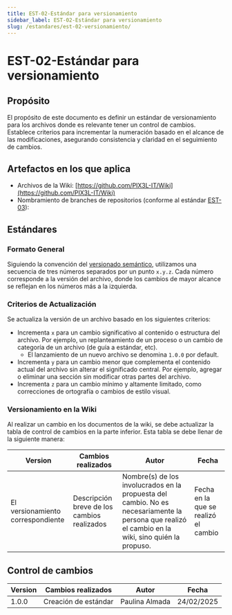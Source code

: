 ```yaml
---
title: EST-02-Estándar para versionamiento
sidebar_label: EST-02-Estándar para versionamiento
slug: /estandares/est-02-versionamiento/
---
```


# EST-02-Estándar para versionamiento

## Propósito

El propósito de este documento es definir un estándar de versionamiento para los archivos donde es relevante tener un control de cambios. Establece criterios para incrementar la numeración basado en el alcance de las modificaciones, asegurando consistencia y claridad en el seguimiento de cambios.

## Artefactos en los que aplica

- Archivos de la Wiki: [https://github.com/PIX3L-IT/Wiki](https://github.com/PIX3L-IT/Wiki)
- Nombramiento de branches de repositorios (conforme al estándar [EST-03](https://pix3l-it.github.io/Wiki/docs/estandares/est-03-nombrar-ramas)):

## Estándares

### Formato General

Siguiendo la convención del [versionado semántico](https://dev.to/imgildev/semver-que-es-y-por-que-es-importante-para-el-desarrollo-de-software-4ic1), utilizamos una secuencia de tres números separados por un punto `x.y.z`. Cada número corresponde a la versión del archivo, donde los cambios de mayor alcance se reflejan en los números más a la izquierda.

### Criterios de Actualización

Se actualiza la versión de un archivo basado en los siguientes criterios:

- Incrementa `x` para un cambio significativo al contenido o estructura del archivo. Por ejemplo, un replanteamiento de un proceso o un cambio de categoría de un archivo (de guía a estándar, etc).
    - El lanzamiento de un nuevo archivo se denomina `1.0.0` por default.
- Incrementa `y` para un cambio menor que complementa el contenido actual del archivo sin alterar el significado central. Por ejemplo, agregar o eliminar una sección sin modificar otras partes del archivo.
- Incrementa `z` para un cambio mínimo y altamente limitado, como correcciones de ortografía o cambios de estilo visual.

### Versionamiento en la Wiki
Al realizar un cambio en los documentos de la wiki, se debe actualizar la tabla de control de cambios en la parte inferior. Esta tabla se debe llenar de la siguiente manera:

| Version | Cambios realizados    | Autor          | Fecha      |
| ------- | --------------------- | -------------- | ---------- |
| El versionamiento correspondiente | Descripción breve de los cambios realizados | Nombre(s) de los involucrados en la propuesta del cambio. No es necesariamente la persona que realizó el cambio en la wiki, sino quién la propuso. | Fecha en la que se realizó el cambio


## Control de cambios

| Version | Cambios realizados    | Autor          | Fecha      |
| ------- | --------------------- | -------------- | ---------- |
| 1.0.0   | Creación de estándar | Paulina Almada | 24/02/2025 |